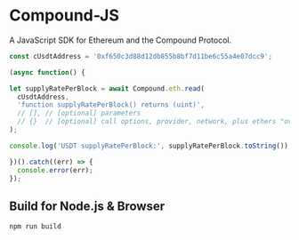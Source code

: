 # Compound-JS

A JavaScript SDK for Ethereum and the Compound Protocol.

```js
const cUsdtAddress = '0xf650c3d88d12db855b8bf7d11be6c55a4e07dcc9';

(async function() {

let supplyRatePerBlock = await Compound.eth.read(
  cUsdtAddress,
  'function supplyRatePerBlock() returns (uint)',
  // [], // [optional] parameters
  // {}  // [optional] call options, provider, network, plus ethers "overrides"
);

console.log('USDT supplyRatePerBlock:', supplyRatePerBlock.toString());

})().catch((err) => {
  console.error(err);
});
```

## Build for Node.js & Browser

```
npm run build
```
